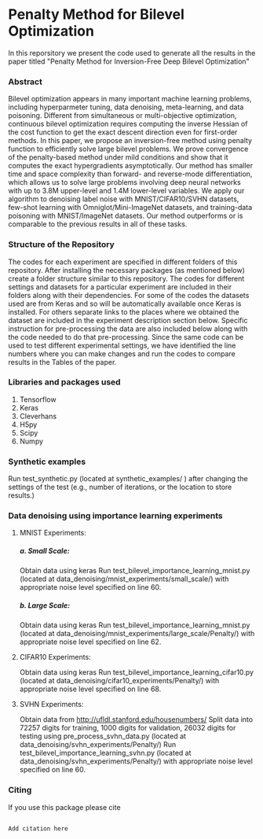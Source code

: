 # Penalty Method for Bilevel Optimization

In this reporsitory we present the code used to generate all the results in the paper titled "Penalty Method for Inversion-Free Deep Bilevel Optimization"

### Abstract
Bilevel optimization appears in many important machine learning problems, including hyperparmeter tuning, data denoising,  meta-learning, and data poisoning. Different from simultaneous or multi-objective optimization, continuous bilevel optimization requires computing the inverse Hessian of the cost function to get the exact descent direction even for first-order methods. In this paper, we propose an inversion-free method using penalty function to efficiently solve large bilevel problems. We prove convergence of the penalty-based method under mild conditions and show that it computes the exact hypergradients asymptotically. Our method has smaller time and space complexity than forward- and reverse-mode differentiation, which allows us to solve large problems involving deep neural networks with up to 3.8M  upper-level and 1.4M lower-level variables. We apply our algorithm to denoising label noise with MNIST/CIFAR10/SVHN datasets, few-shot learning with Omniglot/Mini-ImageNet datasets, and training-data  poisoning with MNIST/ImageNet datasets. Our method outperforms or is comparable to the previous results in all of these tasks.

### Structure of the Repository
The codes for each experiment are specified in different folders of this repository. After installing the necessary packages (as mentioned below) create a folder structure similar to this repository. The codes for different settings and datasets for a particular experiment are included in their folders along with their dependencies. For some of the codes the datasets used are from Keras and so will be automatically available once Keras is installed. For others separate links to the places where we obtained the dataset are included in the experiment description section below. Specific instruction for pre-processing the data are also included below along with the code needed to do that pre-processing. Since the same code can be used to test different experimental settings, we have identified the line numbers where you can make changes and run the codes to compare results in the Tables of the paper. 

### Libraries and packages used
1. Tensorflow
2. Keras
3. Cleverhans
4. H5py
5. Scipy
6. Numpy

### Synthetic examples
Run test_synthetic.py (located at synthetic_examples/ ) after changing the settings of the test (e.g., number of iterations, or the location to store results.)

### Data denoising using importance learning experiments
1. MNIST Experiments:

	##### a. Small Scale:
	Obtain data using keras
	Run test_bilevel_importance_learning_mnist.py (located at data_denoising/mnist_experiments/small_scale/)  with appropriate noise level specified on line 60.

	 ##### b. Large Scale:
   Obtain data using keras
   Run test_bilevel_importance_learning_mnist.py (located at data_denoising/mnist_experiments/large_scale/Penalty/) with appropriate noise level specified on line 62. 

2. CIFAR10 Experiments:

	Obtain data using keras
	Run test_bilevel_importance_learning_cifar10.py (located at data_denoising/cifar10_experiments/Penalty/) with appropriate noise level specified on line 68. 

3. SVHN Experiments:

	Obtain data from http://ufldl.stanford.edu/housenumbers/
	Split data into 72257 digits for training, 1000 digits for validation, 26032 digits for testing using pre_process_svhn_data.py (located at data_denoising/svhn_experiments/Penalty/)
	Run test_bilevel_importance_learning_svhn.py (located at data_denoising/svhn_experiments/Penalty/) with appropriate noise level specified on line 60. 


### Citing
If you use this package please cite
<pre>
<code>
Add citation here
</code>
</pre>
